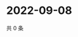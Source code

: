 # 2022-09-08

共 0 条

<!-- BEGIN WEIBO -->
<!-- 最后更新时间 Thu Sep 08 2022 13:59:42 GMT+0800 (China Standard Time) -->

<!-- END WEIBO -->
